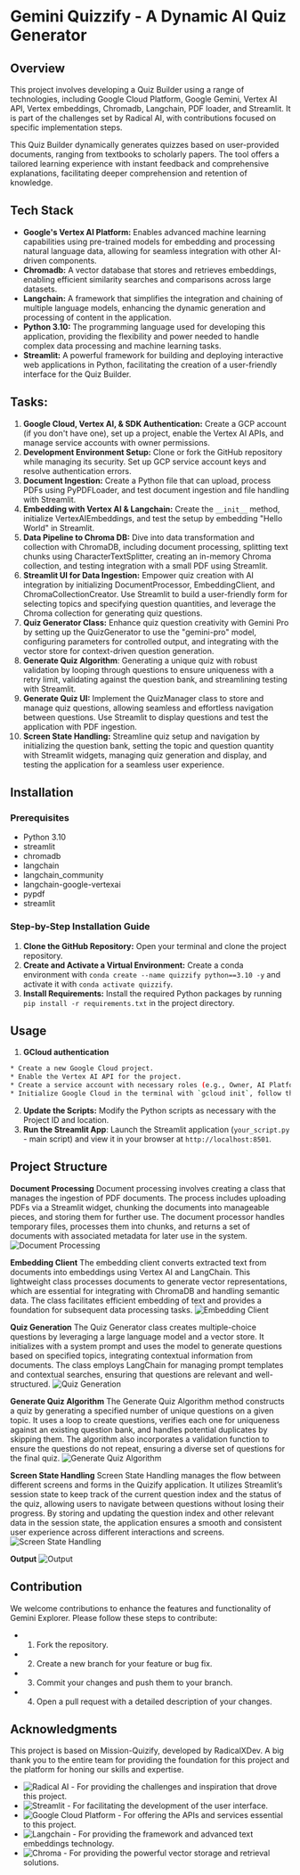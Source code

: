 # Gemini Quizzify - A Dynamic AI Quiz Generator

## Overview
This project involves developing a Quiz Builder using a range of technologies, including Google Cloud Platform, Google Gemini, Vertex AI API, Vertex embeddings, Chromadb, Langchain, PDF loader, and Streamlit. It is part of the challenges set by Radical AI, with contributions focused on specific implementation steps.

This Quiz Builder dynamically generates quizzes based on user-provided documents, ranging from textbooks to scholarly papers. The tool offers a tailored learning experience with instant feedback and comprehensive explanations, facilitating deeper comprehension and retention of knowledge.

## Tech Stack
* **Google's Vertex AI Platform:** Enables advanced machine learning capabilities using pre-trained models for embedding and processing natural language data, allowing for seamless integration with other AI-driven components.
* **Chromadb:** A vector database that stores and retrieves embeddings, enabling efficient similarity searches and comparisons across large datasets.
* **Langchain:** A framework that simplifies the integration and chaining of multiple language models, enhancing the dynamic generation and processing of content in the application.
* **Python 3.10:** The programming language used for developing this application, providing the flexibility and power needed to handle complex data processing and machine learning tasks.
* **Streamlit:** A powerful framework for building and deploying interactive web applications in Python, facilitating the creation of a user-friendly interface for the Quiz Builder.

## Tasks:
1. **Google Cloud, Vertex AI, & SDK Authentication:** Create a GCP account (if you don't have one), set up a project, enable the Vertex AI APIs, and manage service accounts with owner permissions.
2. **Development Environment Setup:** Clone or fork the GitHub repository while managing its security. Set up GCP service account keys and resolve authentication errors.
3. **Document Ingestion:** Create a Python file that can upload, process PDFs using PyPDFLoader, and test document ingestion and file handling with Streamlit.
4. **Embedding with Vertex AI & Langchain:** Create the `__init__` method, initialize VertexAIEmbeddings, and test the setup by embedding "Hello World" in Streamlit.
5. **Data Pipeline to Chroma DB:** Dive into data transformation and collection with ChromaDB, including document processing, splitting text chunks using CharacterTextSplitter, creating an in-memory Chroma collection, and testing integration with a small PDF using Streamlit.
6. **Streamlit UI for Data Ingestion:** Empower quiz creation with AI integration by initializing DocumentProcessor, EmbeddingClient, and ChromaCollectionCreator. Use Streamlit to build a user-friendly form for selecting topics and specifying question quantities, and leverage the Chroma collection for generating quiz questions.
7. **Quiz Generator Class:** Enhance quiz question creativity with Gemini Pro by setting up the QuizGenerator to use the "gemini-pro" model, configuring parameters for controlled output, and integrating with the vector store for context-driven question generation.
8. **Generate Quiz Algorithm**: Generating a unique quiz with robust validation by looping through questions to ensure uniqueness with a retry limit, validating against the question bank, and streamlining testing with Streamlit.
9. **Generate Quiz UI:** Implement the QuizManager class to store and manage quiz questions, allowing seamless and effortless navigation between questions. Use Streamlit to display questions and test the application with PDF ingestion.
10. **Screen State Handling:** Streamline quiz setup and navigation by initializing the question bank, setting the topic and question quantity with Streamlit widgets, managing quiz generation and display, and testing the application for a seamless user experience.

## Installation

### Prerequisites
* Python 3.10
* streamlit
* chromadb
* langchain
* langchain_community
* langchain-google-vertexai
* pypdf
* streamlit

### Step-by-Step Installation Guide
1. **Clone the GitHub Repository:** Open your terminal and clone the project repository.
2. **Create and Activate a Virtual Environment:** Create a conda environment with `conda create --name quizzify python==3.10 -y` and activate it with `conda activate quizzify`.
3. **Install Requirements:** Install the required Python packages by running `pip install -r requirements.txt` in the project directory.

## Usage

1. **GCloud authentication**
```bash
* Create a new Google Cloud project.
* Enable the Vertex AI API for the project.
* Create a service account with necessary roles (e.g., Owner, AI Platform Admin, Vertex AI Administrator, Vertex AI Model Creator).
* Initialize Google Cloud in the terminal with `gcloud init`, follow the steps shown in the terminal, and run `gcloud auth application-default login` to log in to your Google Cloud account.
```
2. **Update the Scripts:** Modify the Python scripts as necessary with the Project ID and location.
3. **Run the Streamlit App**: Launch the Streamlit application (`your_script.py` - main script) and view it in your browser at `http://localhost:8501`.


## Project Structure

**Document Processing**
Document processing involves creating a class that manages the ingestion of PDF documents. The process includes uploading PDFs via a Streamlit widget, chunking the documents into manageable pieces, and storing them for further use. The document processor handles temporary files, processes them into chunks, and returns a set of documents with associated metadata for later use in the system.
![Document Processing](images/document_ingestion.png)

**Embedding Client**
The embedding client converts extracted text from documents into embeddings using Vertex AI and LangChain. This lightweight class processes documents to generate vector representations, which are essential for integrating with ChromaDB and handling semantic data. The class facilitates efficient embedding of text and provides a foundation for subsequent data processing tasks.
![Embedding Client](images/embedding_client.png)

**Quiz Generation**
The Quiz Generator class creates multiple-choice questions by leveraging a large language model and a vector store. It initializes with a system prompt and uses the model to generate questions based on specified topics, integrating contextual information from documents. The class employs LangChain for managing prompt templates and contextual searches, ensuring that questions are relevant and well-structured.
![Quiz Generation](images/quiz_generation.png)

**Generate Quiz Algorithm**
The Generate Quiz Algorithm method constructs a quiz by generating a specified number of unique questions on a given topic. It uses a loop to create questions, verifies each one for uniqueness against an existing question bank, and handles potential duplicates by skipping them. The algorithm also incorporates a validation function to ensure the questions do not repeat, ensuring a diverse set of questions for the final quiz.
![Generate Quiz Algorithm](images/generate_quiz_algorithm.png)

**Screen State Handling**
Screen State Handling manages the flow between different screens and forms in the Quizify application. It utilizes Streamlit’s session state to keep track of the current question index and the status of the quiz, allowing users to navigate between questions without losing their progress. By storing and updating the question index and other relevant data in the session state, the application ensures a smooth and consistent user experience across different interactions and screens.
![Screen State Handling](images/screen_state_handling.png)

**Output**
![Output](images/outputs.png.png)

## Contribution
We welcome contributions to enhance the features and functionality of Gemini Explorer. 
Please follow these steps to contribute: 
* 1. Fork the repository. 
* 2. Create a new branch for your feature or bug fix. 
* 3. Commit your changes and push them to your branch. 
* 4. Open a pull request with a detailed description of your changes.

## Acknowledgments
This project is based on Mission-Quizify, developed by RadicalXDev. A big thank you to the entire team for providing the foundation for this project and the platform for honing our skills and expertise.

* ![Radical AI](https://www.radicalai.org/) - For providing the challenges and inspiration that drove this project.
* ![Streamlit](https://www.streamlit.io/)  - For facilitating the development of the user interface.
* ![Google Cloud Platform](https://www.cloud.google.com/) - For offering the APIs and services essential to this project.
* ![Langchain](https://www.langchain.com/) - For providing the framework and advanced text embeddings technology.
* ![Chroma](https://www.trychroma.com/) - For providing the powerful vector storage and retrieval solutions.
